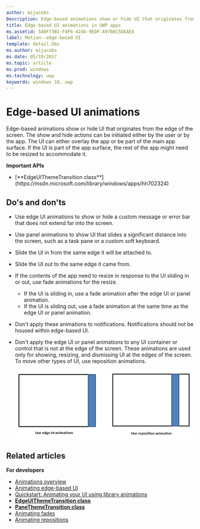 ```yaml
---
author: mijacobs
Description: Edge-based animations show or hide UI that originates from the edge of the screen.
title: Edge-based UI animations in UWP apps
ms.assetid: 5A8F73B1-F4F6-424b-9EDF-A9766C5DEAE8
label: Motion--edge-based UI
template: detail.hbs
ms.author: mijacobs
ms.date: 05/19/2017
ms.topic: article
ms.prod: windows
ms.technology: uwp
keywords: windows 10, uwp
---
```


# Edge-based UI animations


<link rel="stylesheet" href="https://az835927.vo.msecnd.net/sites/uwp/Resources/css/custom.css">


Edge-based animations show or hide UI that originates from the edge of the screen. The show and hide actions can be initiated either by the user or by the app. The UI can either overlay the app or be part of the main app surface. If the UI is part of the app surface, the rest of the app might need to be resized to accommodate it.

<div class="important-apis" >
<b>Important APIs</b><br/>
<ul>
<li>[**EdgeUIThemeTransition class**](https://msdn.microsoft.com/library/windows/apps/hh702324)</li>
</ul>
</div>


## Do's and don'ts


-   Use edge UI animations to show or hide a custom message or error bar that does not extend far into the screen.
-   Use panel animations to show UI that slides a significant distance into the screen, such as a task pane or a custom soft keyboard.
-   Slide the UI in from the same edge it will be attached to.
-   Slide the UI out to the same edge it came from.
-   If the contents of the app need to resize in response to the UI sliding in or out, use fade animations for the resize.
    -   If the UI is sliding in, use a fade animation after the edge UI or panel animation.
    -   If the UI is sliding out, use a fade animation at the same time as the edge UI or panel animation.
-   Don't apply these animations to notifications. Notifications should not be housed within edge-based UI.
-   Don't apply the edge UI or panel animations to any UI container or control that is not at the edge of the screen. These animations are used only for showing, resizing, and dismissing UI at the edges of the screen. To move other types of UI, use reposition animations.

    ![illustrates when to use edge ui or panel animations and when to use reposition.](images/edgevsreposition.png)

## Related articles


**For developers**
* [Animations overview](https://msdn.microsoft.com/library/windows/apps/mt187350)
* [Animating edge-based UI](https://msdn.microsoft.com/library/windows/apps/xaml/jj649428)
* [Quickstart: Animating your UI using library animations](https://msdn.microsoft.com/library/windows/apps/xaml/hh452703)
* [**EdgeUIThemeTransition class**](https://msdn.microsoft.com/library/windows/apps/hh702324)
* [**PaneThemeTransition class**](https://msdn.microsoft.com/library/windows/apps/hh969160)
* [Animating fades](https://msdn.microsoft.com/library/windows/apps/xaml/jj649429)
* [Animating repositions](https://msdn.microsoft.com/library/windows/apps/xaml/jj649434)

 

 




